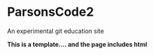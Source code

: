# ParsonsCode2
An experimental git education site<p>
<b>This is a template.... and the page includes html</b>

